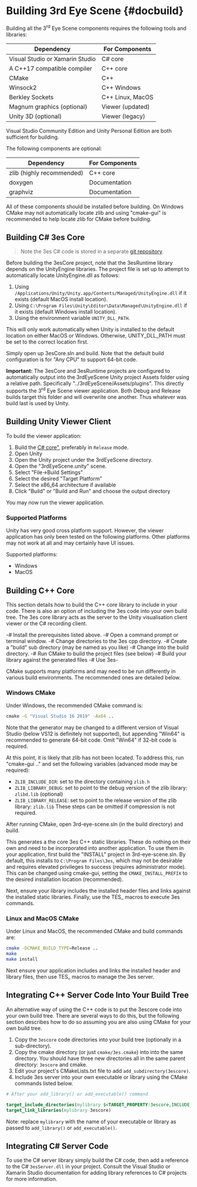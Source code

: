 # Building 3rd Eye Scene {#docbuild}

Building all the 3<sup>rd</sup> Eye Scene components requires the following tools and libraries:

Dependency                                  | For Components
------------------------------------------- | -----------------
Visual Studio or Xamarin Studio             | C# core
A C++17 compatible compiler                 | C++ core
CMake                                       | C++
Winsock2                                    | C++ Windows
Berkley Sockets                             | C++ Linux, MacOS
Magnum graphics (optional)                  | Viewer (updated)
Unity 3D (optional)                         | Viewer (legacy)

Visual Studio Community Edition and Unity Personal Edition are both sufficient for building.

The following components are optional:

Dependency                                  | For Components
------------------------------------------- | -----------------
zlib (highly recommended)                   | C++ core
doxygen                                     | Documentation
graphviz                                    | Documentation

All of these components should be installed before building. On Windows CMake may not automatically locate zlib and using "cmake-gui" is recommended to help locate zlib for CMake before building.

## Building C# 3es Core

> Note the 3es C# code is stored in a separate [git repository](https://github.com/csiro-robotics/3rdEyeScene).

Before building the 3esCore project, note that the 3esRuntime library depends on the UnityEngine libraries. The project file is set up to attempt to automatically locate UnityEngine.dll as follows:

1. Using `/Applications/Unity/Unity.app/Contents/Managed/UnityEngine.dll` if it exists (default MacOS install location).
2. Using `C:\Program Files\Unity\Editor\Data\Managed\UnityEngine.dll` if it exists (default Windows install location).
3. Using the environment variable `UNITY_DLL_PATH`.

This will only work automatically when Unity is installed to the default location on either MacOS or Windows. Otherwise, UNITY_DLL_PATH must be set to the correct location first.

Simply open up 3esCore.sln and build. Note that the default build configuration is for "Any CPU" to support 64-bit code.

**Important:** The 3esCore and 3esRuntime projects are configured to automatically output into the 3rdEyeScene Unity project Assets folder using a relative path. Specifically "../3rdEyeScene/Assets/plugins". This directly supports the 3<sup>rd</sup> Eye Scene viewer application. Both Debug and Release builds target this folder and will overwrite one another. Thus whatever was build last is used by Unity.

## Building Unity Viewer Client

To build the viewer application:

1. Build the [C# core"](#building-c-3es-core), preferably in `Release` mode.
2. Open Unity
3. Open the Unity project under the 3rdEyeScene directory.
4. Open the "3rdEyeScene.unity" scene.
5. Select "File->Build Settings"
6. Select the desired "Target Platform"
7. Select the x86_64 architecture if available
8. Click "Build" or "Build and Run" and choose the output directory

You may now run the viewer application.

### Supported Platforms

Unity has very good cross platform support. However, the viewer application has only been tested on the following
platforms. Other platforms may not work at all and may certainly have UI issues.

Supported platforms:

- Windows
- MacOS

## Building C++ Core

This section details how to build the C++ core library to include in your code. There is also an option of including the
3es code into your own build tree. The 3es core library acts as the server to the Unity visualisation client viewer or
the C# recording client.

-# Install the prerequisites listed above.
-# Open a command prompt or terminal window.
-# Change directories to the 3es cpp directory.
-# Create a "build" sub directory (may be named as you like)
-# Change into the build directory.
-# Run CMake to build the project files (see below)
-# Build your library against the generated files
-# Use 3es-

CMake supports many platforms and may need to be run differently in various build environments. The recommended ones are
detailed below.

### Windows CMake

Under Windows, the recommended CMake command is:

```bat
cmake -G "Visual Studio 16 2019" -Ax64 ..
```

Note that the generator may be changed to a different version of Visual Studio (below VS12 is definitely not supported), but appending "Win64" is recommended to generate 64-bit code. Omit "Win64" if 32-bit code is required.

At this point, it is likely that zlib has not been located. To address this, run "cmake-gui .." and set the following variables (advanced mode may be required):

- `ZLIB_INCLUDE_DIR`: set to the directory containing `zlib.h`
- `ZLIB_LIBRARY_DEBUG`: set to point to the debug version of the zlib library: `zlibd.lib` (optional)
- `ZLIB_LIBRARY_RELEASE`: set to point to the release version of the zlib library: `zlib.lib`
These steps can be omitted if compression is not required.

After running CMake, open 3rd-eye-scene.sln (in the build directory) and build.

This generates a the core 3es C++ static libraries. These do nothing on their own and need to be incorporated into another application. To use them in your application, first build the "INSTALL" project in 3rd-eye-scene.sln. By default, this installs to `C:\Program Files\3es`, which may not be desirable and requires elevated privileges to success (requires administrator mode). This can be changed using cmake-gui, setting the `CMAKE_INSTALL_PREFIX` to the desired installation location (recommended).

Next, ensure your library includes the installed header files and links against the installed static libraries. Finally, use the TES_ macros to execute 3es commands.

### Linux and MacOS CMake

Under Linux and MacOS, the recommended CMake and build commands are:

```bash
cmake -DCMAKE_BUILD_TYPE=Release ..
make
make install
```

Next ensure your application includes and links the installed header and library files, then use TES_ macros to manage the 3es server.

## Integrating C++ Server Code Into Your Build Tree

An alternative way of using the C++ code is to put the 3escore code into your own build tree. There are several ways to do this, but the following section describes how to do so assuming you are also using CMake for your own build tree.

1. Copy the `3escore` code directories into your build tree (optionally in a sub-directory).
2. Copy the cmake directory (or just `cmake/3es.cmake`) into into the same directory. You should have three new directories all in the same parent directory: `3escore` and cmake.
3. Edit your project's CMakeLists.txt file to add `add_subdirectory(3escore)`.
4. Include 3es server into your own executable or library using the CMake commands listed below.

```cmake
# After your add_library() or add_executable() command

target_include_directories(mylibrary $<TARGET_PROPERTY:3escore,INCLUDE_DIRECTORIES>)
target_link_libraries(mylibrary 3escore)
```

Note: replace `mylibrary` with the name of your executable or library as passed to `add_library()` or `add_executable()`.

## Integrating C# Server Code

To use the C# server library simply build the C# code, then add a reference to the C# `3esServer.dll` in your project. Consult the Visual Studio or Xamarin Studio documentation for adding library references to C# projects for more information.
